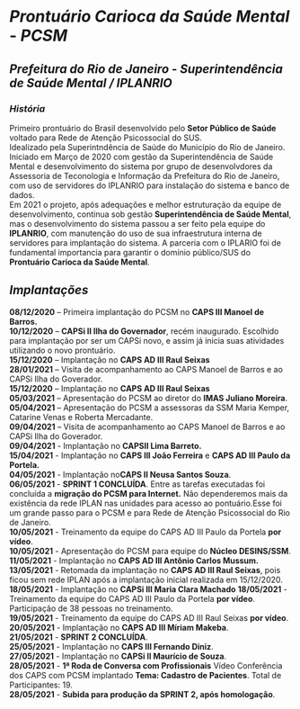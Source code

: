 # _Prontuário Carioca da Saúde Mental_ - _PCSM_
## _Prefeitura do Rio de Janeiro_ - _Superintendência de Saúde Mental / IPLANRIO_

### _História_
Primeiro prontuário do Brasil desenvolvido pelo **Setor Público de Saúde** voltado para Rede de Atenção Psicossocial do SUS.  
Idealizado pela Superintndência de Saúde do Município do Rio de Janeiro.  
Iniciado em Março de 2020 com gestão da Superintendência de Saúde Mental e desenvolvimento do sistema por grupo de desenvolvdores da Assessoria de Teconologia e Informação da Prefeitura do Rio de Janeiro, com uso de servidores do IPLANRIO para instalação do sistema e banco de dados.   
Em 2021 o projeto, após adequações e melhor estruturação da equipe de desenvolvimento, continua sob gestão **Superintendência de Saúde Mental**, mas o desenvolvimento do sistema  passou a ser feito pela equipe do **IPLANRIO**, com manutenção do uso de sua infraestrutura interna de servidores para implantação do sistema. A parceria com o IPLARIO foi de fundamental importancia para garantir o domínio público/SUS do **Prontuário Carioca da Saúde Mental**.

## _Implantações_

**08/12/2020** – Primeira implantação do PCSM no **CAPS III Manoel de Barros.**  
**10/12/2020** – **CAPSi II Ilha do Governador**, recém inaugurado. Escolhido para implantação por ser um CAPSi novo, e assim já inicia suas atividades utilizando o novo prontuário.   
**15/12/2020** – Implantação no **CAPS AD III Raul Seixas**  
**28/01/2021** – Visita de acompanhamento ao CAPS Manoel de Barros e ao CAPSi Ilha do Goverador.  
**15/12/2020** – Implantação no **CAPS AD III Raul Seixas**   
**05/03/2021** – Apresentação do PCSM ao diretor do **IMAS Juliano Moreira**.  
**05/04/2021** – Apresentação do PCSM a assessoras da SSM Maria Kemper, Catarine Venas e Roberta Mercadante.  
**09/04/2021** – Visita de acompanhamento ao CAPS Manoel de Barros e ao CAPSi Ilha do Goverador.  
**09/04/2021** - Implantação no **CAPSII Lima Barreto.**  
**15/04/2021** - Implantação no **CAPS III João Ferreira** e **CAPS AD III Paulo da Portela.**  
**04/05/2021** - Implantação no**CAPS II Neusa Santos Souza**.  
**06/05/2021** - **SPRINT 1 CONCLUÍDA**. Entre as tarefas executadas foi concluída a **migração do PCSM para Internet.** Não dependeremos mais da existência da rede IPLAN nas unidades para acesso ao pontuário.Esse foi um grande passo para o PCSM e para Rede de Atenção Psicossocial do Rio de Janeiro.  
**10/05/2021** - Treinamento da equipe do CAPS AD III Paulo da Portela **por vídeo**.  
**10/05/2021** - Apresentação do PCSM para equipe do **Núcleo DESINS/SSM**.  
**11/05/2021** - Implantação no **CAPS AD III Antônio Carlos Mussum.**
**13/05/2021** - Retomada da implantação no **CAPS AD III Raul Seixas**, pois ficou sem rede IPLAN após a implantação inicial realizada em 15/12/2020.
**18/05/2021** - Implantação no **CAPSi III Maria Clara Machado**
**18/05/2021** - Treinamento da equipe do CAPS AD III Paulo da Portela **por vídeo**. Participação de 38 pessoas no treinamento.  
**19/05/2021** - Treinamento da equipe do CAPS AD III Raul Seixas **por vídeo**.  
**20/05/2021** - Implantação no **CAPS AD III Míriam Makeba**.  
**21/05/2021** - **SPRINT 2 CONCLUÍDA**.  
**25/05/2021** - Implantação no **CAPS III Fernando Diniz**.  
**27/05/2021** - Implantação no **CAPSi II Maurício de Souza**.  
**28/05/2021** - **1ª Roda de Conversa com Profissionais** Vídeo Conferência dos CAPS com PCSM implantado  **Tema: Cadastro de Pacientes**. Total de Participantes: 19.  
**28/05/2021** - **Subida para produção da SPRINT 2, após homologação**.  
